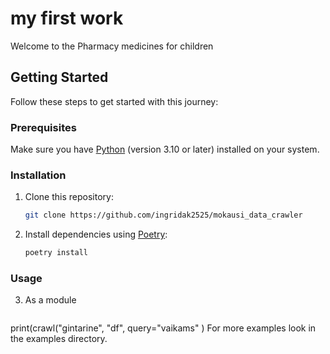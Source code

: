 #  my first work  

Welcome to the Pharmacy medicines for children 

## Getting Started

Follow these steps to get started with this  journey:

### Prerequisites

Make sure you have [Python](https://www.python.org/downloads/) (version 3.10 or later) installed on your system.

### Installation

1. Clone this repository:

   ```bash
   git clone https://github.com/ingridak2525/mokausi_data_crawler
   ```

2. Install dependencies using [Poetry](https://python-poetry.org/):

   ```bash
   poetry install
   ```

### Usage


3. As a module
    ```from mokausi_data_crawler import crawl

print(crawl("gintarine", "df", query="vaikams" )
For more examples look in the examples directory.










